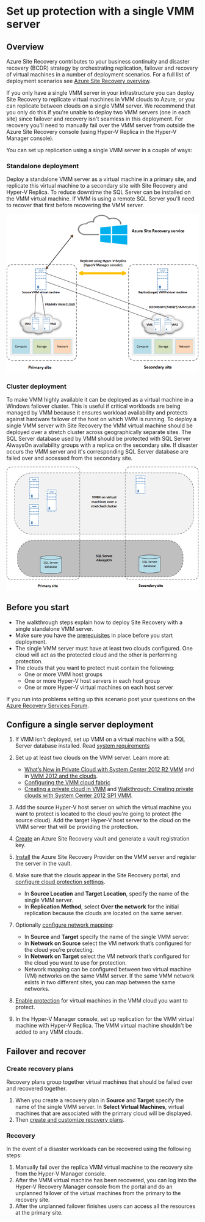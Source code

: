 
<properties
	pageTitle="Set up protection with a single VMM server"
	description="Azure Site Recovery coordinates the replication, failover and recovery of virtual machines located in on-premises VMM clouds to Azure or to a secondary VMM cloud."
	services="site-recovery"
	documentationCenter=""
	authors="rayne-wiselman"
	manager="jwhit"
	editor=""/>

<tags
	ms.service="site-recovery"
	ms.devlang="na"
	ms.topic="article"
	ms.tgt_pltfrm="na"
	ms.workload="backup-recovery"
	ms.date="05/04/2015"
	ms.author="raynew"/>

#  Set up protection with a single VMM server

## Overview

Azure Site Recovery contributes to your business continuity and disaster recovery (BCDR) strategy by orchestrating replication, failover and recovery of virtual machines in a number of deployment scenarios. For a full list of deployment scenarios see  [Azure Site Recovery overview](site-recovery-overview.md).

If you only have a single VMM server in your infrastructure you can deploy Site Recovery to replicate virtual machines in VMM clouds to Azure, or you can replicate between clouds on a single VMM server. We recommend that you only do this if you're unable to deploy two VMM servers (one in each site) since failover and recovery isn't seamless in this deployment. For recovery you'll need to manually fail over the VMM server from outside the Azure Site Recovery console (using Hyper-V Replica in the Hyper-V Manager console).

You can set up replication using a single VMM server in a couple of ways:

### Standalone deployment

Deploy a standalone VMM server as a virtual machine in a primary site, and replicate this virtual machine to a secondary site with Site Recovery and Hyper-V Replica. To reduce downtime the SQL Server can be installed on the VMM virtual machine. If VMM is using a remote SQL Server you'll need to recover that first before recovering the VMM server.

![Standalone virtual VMM server](./media/site-recovery-single-vmm/SingleVMMStandalone.png)

### Cluster deployment

To make VMM highly available it can be deployed as a virtual machine in a Windows failover cluster. This is useful if critical workloads are being managed by VMM because it ensures workload availability and protects against hardware failover of the host on which VMM is running. To deploy a single VMM server with Site Recovery the VMM virtual machine should be deployed over a stretch cluster across geographically separate sites. The SQL Server database used by VMM should be protected with SQL Server AlwaysOn availability groups with a replica on the secondary site. If disaster occurs the VMM server and it's corresponding SQL Server database are failed over and accessed from the secondary site.

![Clustered virtual VMM server](./media/site-recovery-single-vmm/SingleVMMCluster.png)


## Before you start

- The walkthrough steps explain how to deploy Site Recovery with a single standalone VMM server.
- Make sure you have the [prerequisites](site-recovery-vmm-to-vmm.md/#before-you-start) in place before you start deployment.
- The single VMM server must have at least two clouds configured. One cloud will act as the protected cloud and the other is performing protection.
- The clouds that you want to protect must contain the following:
	- One or more VMM host groups
	- One or more Hyper-V host servers in each host group
	- One or more Hyper-V virtual machines on each host server

If you run into problems setting up this scenario post your questions on the [Azure Recovery Services Forum](https://social.msdn.microsoft.com/Forums/azure/home?forum=hypervrecovmgr).



## Configure a single server deployment

1. If VMM isn't deployed, set up VMM on a virtual machine with a SQL Server database installed. Read [system requirements](https://technet.microsoft.com/library/dn771747.aspx) 
2. Set up at least two clouds on the VMM server. Learn more at:

	- [What’s New in Private Cloud with System Center 2012 R2 VMM](http://channel9.msdn.com/Events/TechEd/NorthAmerica/2013/MDC-B357#fbid=) and in [VMM 2012 and the clouds](http://www.server-log.com/blog/2011/8/26/vmm-2012-and-the-clouds.html). 
	- [Configuring the VMM cloud fabric](https://msdn.microsoft.com/library/azure/dn469075.aspx#BKMK_Fabric)
	- [Creating a private cloud in VMM](https://technet.microsoft.com/library/jj860425.aspx) and [Walkthrough: Creating private clouds with System Center 2012 SP1 VMM](http://blogs.technet.com/b/keithmayer/archive/2013/04/18/walkthrough-creating-private-clouds-with-system-center-2012-sp1-virtual-machine-manager-build-your-private-cloud-in-a-month.aspx).
3. Add the source Hyper-V host server on which the virtual machine you want to protect is located to the cloud you're going to protect (the source cloud). Add the target Hyper-V host server to the cloud on the VMM server that will be providing the protection.
4. [Create](site-recovery-vmm-to-vmm.md/#step-1-create-a-site-recovery-vault) an Azure Site Recovery vault and generate a vault registration key.
4. [Install](site-recovery-vmm-to-vmm.md/#step-3-install-the-azure-site-recovery-provider) the Azure Site Recovery Provider on the VMM server and register the server in the vault. 
5. Make sure that the clouds appear in the Site Recovery portal, and [configure cloud protection settings](site-recovery-vmm-to-vmm.md/#step-4-configure-cloud-protection-settings).
	- In **Source Location** and **Target Location**, specify the name of the single VMM server.
	- In **Replication Method**, select **Over the network** for the initial replication because the clouds are located on the same server.

6. Optionally [configure network mapping](site-recovery-vmm-to-vmm.md/#step-5-configure-network-mapping):

	- In **Source** and **Target** specify the name of the single VMM server.
	- In **Network on Source** select the VM network that’s configured for the cloud you’re protecting.
	- In **Network on Target** select the VM network that’s configured for the cloud you want to use for protection.
	- Network mapping can be configured between two virtual machine (VM) networks on the same VMM server. If the same VMM network exists in two different sites, you can map between the same networks.
7. [Enable protection](site-recovery-vmm-to-vmm.md/#step-7-enable-virtual-machine-protection) for virtual machines in the VMM cloud you want to protect. 
7. In the Hyper-V Manager console, set up replication for the VMM virtual machine with Hyper-V Replica. The VMM virtual machine shouldn't be added to any VMM clouds.


## Failover and recover

### Create recovery plans

Recovery plans group together virtual machines that should be failed over and recovered together. 

1. When you create a recovery plan in **Source** and **Target** specify the name of the single VMM server. In **Select Virtual Machines**, virtual machines that are associated with the primary cloud will be displayed.
2. Then [create and customize recovery plans](https://msdn.microsoft.com/library/azure/dn337331.aspx).


### Recovery

In the event of a disaster workloads can be recovered using the following steps:

1. Manually fail over the replica VMM virtual machine to the recovery site from the Hyper-V Manager console.
2. After the VMM virtual machine has been recovered, you can log into the Hyper-V Recovery Manager console from the portal and do an unplanned failover of the virtual machines from the primary to the recovery site.
3.  After the unplanned failover finishes users can access all the resources at the primary site.


 